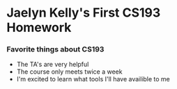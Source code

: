 # Jaelyn Kelly's First CS193 Homework

### Favorite things about CS193
- The TA's are very helpful
- The course only meets twice a week
- I'm excited to learn what tools I'll have availible to me

